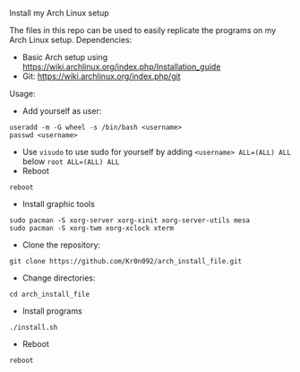 Install my Arch Linux setup

The files in this repo can be used to easily replicate the programs on my Arch Linux setup.
Dependencies:
 - Basic Arch setup using https://wiki.archlinux.org/index.php/Installation_guide
 - Git: https://wiki.archlinux.org/index.php/git

Usage:
 - Add yourself as user:
```
useradd -m -G wheel -s /bin/bash <username>
passwd <username>
```
 - Use ``visudo`` to use sudo for yourself by adding ``<username> ALL=(ALL) ALL`` below ``root ALL=(ALL) ALL``
 - Reboot
```
reboot
```
 - Install graphic tools
```
sudo pacman -S xorg-server xorg-xinit xorg-server-utils mesa
sudo pacman -S xorg-twm xorg-xclock xterm
```
 - Clone the repository:
```
git clone https://github.com/Kr0n092/arch_install_file.git
```
 - Change directories:
```
cd arch_install_file
```
 - Install programs
```
./install.sh
```
 - Reboot
```
reboot
```	
